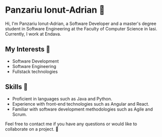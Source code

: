 # Panzariu Ionut-Adrian 👋

Hi, I'm Panzariu Ionut-Adrian, a Software Developer and a master's degree student in Software Engineering at the Faculty of Computer Science in Iasi. Currently, I work at Endava.

## My Interests 🧐

- Software Development
- Software Engineering
- Fullstack technologies

## Skills 💪

- Proficient in languages such as Java and Python.
- Experience with front-end technologies such as Angular and React.
- Familiar with software development methodologies such as Agile and Scrum.

Feel free to contact me if you have any questions or would like to collaborate on a project. 🤝
